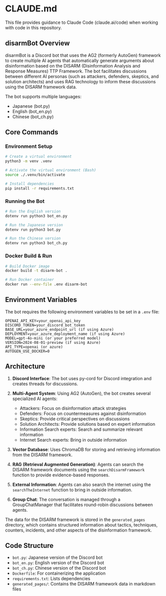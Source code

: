 # CLAUDE.md

This file provides guidance to Claude Code (claude.ai/code) when working with code in this repository.

## disarmBot Overview

disarmBot is a Discord bot that uses the AG2 (formerly AutoGen) framework to create multiple AI agents that automatically generate arguments about disinformation based on the DISARM (Disinformation Analysis and Response Measures) TTP Framework. The bot facilitates discussions between different AI personas (such as attackers, defenders, skeptics, and solution architects) and uses RAG technology to inform these discussions using the DISARM framework data.

The bot supports multiple languages:
- Japanese (bot.py)
- English (bot_en.py)
- Chinese (bot_ch.py)

## Core Commands

### Environment Setup

```bash
# Create a virtual environment
python3 -m venv .venv

# Activate the virtual environment (Bash)
source ./.venv/bin/activate

# Install dependencies
pip install -r requirements.txt
```

### Running the Bot

```bash
# Run the English version
dotenv run python3 bot_en.py

# Run the Japanese version
dotenv run python3 bot.py

# Run the Chinese version
dotenv run python3 bot_ch.py
```

### Docker Build & Run

```bash
# Build Docker image
docker build -t disarm-bot .

# Run Docker container
docker run --env-file .env disarm-bot
```

## Environment Variables

The bot requires the following environment variables to be set in a `.env` file:

```
OPENAI_API_KEY=your_openai_api_key
DISCORD_TOKEN=your_discord_bot_token
BASE_URL=your_azure_endpoint_url (if using Azure)
DEPLOYMENT=your_azure_deployment_name (if using Azure)
MODEL=gpt-4o-mini (or your preferred model)
VERSION=2024-08-01-preview (if using Azure)
API_TYPE=openai (or azure)
AUTOGEN_USE_DOCKER=0
```

## Architecture

1. **Discord Interface**: The bot uses py-cord for Discord integration and creates threads for discussions.

2. **Multi-Agent System**: Using AG2 (AutoGen), the bot creates several specialized AI agents:
   - Attackers: Focus on disinformation attack strategies
   - Defenders: Focus on countermeasures against disinformation
   - Skeptics: Provide critical perspectives on discussions
   - Solution Architects: Provide solutions based on expert information
   - Information Search experts: Search and summarize relevant information
   - Internet Search experts: Bring in outside information

3. **Vector Database**: Uses ChromaDB for storing and retrieving information from the DISARM framework.

4. **RAG (Retrieval Augmented Generation)**: Agents can search the DISARM framework documents using the `searchDisarmFramework` function to provide evidence-based responses.

5. **External Information**: Agents can also search the internet using the `searchTheInternet` function to bring in outside information.

6. **Group Chat**: The conversation is managed through a GroupChatManager that facilitates round-robin discussions between agents.

The data for the DISARM framework is stored in the `generated_pages` directory, which contains structured information about tactics, techniques, counters, incidents, and other aspects of the disinformation framework.

## Code Structure

- `bot.py`: Japanese version of the Discord bot
- `bot_en.py`: English version of the Discord bot
- `bot_ch.py`: Chinese version of the Discord bot
- `Dockerfile`: For containerizing the application
- `requirements.txt`: Lists dependencies
- `generated_pages/`: Contains the DISARM framework data in markdown files